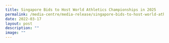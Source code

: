 ```yaml
---
title: Singapore Bids to Host World Athletics Championships in 2025
permalink: /media-centre/media-release/singapore-bids-to-host-world-athletics-championships-in-2025/
date: 2022-03-17
layout: post
description: ""
image: ""
---
```


